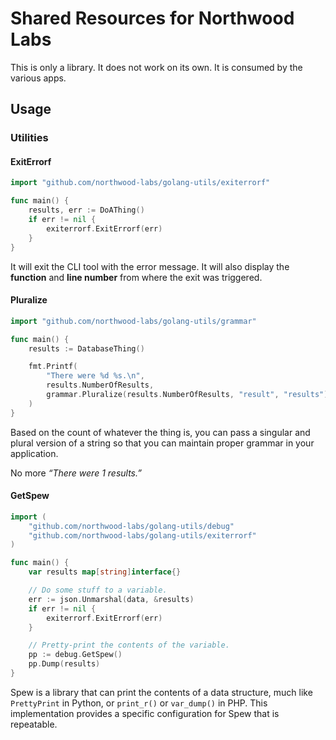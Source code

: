 # Shared Resources for Northwood Labs

This is only a library. It does not work on its own. It is consumed by the various apps.

## Usage

### Utilities

#### ExitErrorf

```go
import "github.com/northwood-labs/golang-utils/exiterrorf"

func main() {
    results, err := DoAThing()
    if err != nil {
        exiterrorf.ExitErrorf(err)
    }
}
```

It will exit the CLI tool with the error message. It will also display the **function** and **line number** from where the exit was triggered.

#### Pluralize

```go
import "github.com/northwood-labs/golang-utils/grammar"

func main() {
    results := DatabaseThing()

    fmt.Printf(
        "There were %d %s.\n",
        results.NumberOfResults,
        grammar.Pluralize(results.NumberOfResults, "result", "results")
    )
}
```

Based on the count of whatever the thing is, you can pass a singular and plural version of a string so that you can maintain proper grammar in your application.

No more _“There were 1 results.”_

#### GetSpew

```go
import (
    "github.com/northwood-labs/golang-utils/debug"
    "github.com/northwood-labs/golang-utils/exiterrorf"
)

func main() {
    var results map[string]interface{}

    // Do some stuff to a variable.
    err := json.Unmarshal(data, &results)
    if err != nil {
        exiterrorf.ExitErrorf(err)
    }

    // Pretty-print the contents of the variable.
    pp := debug.GetSpew()
    pp.Dump(results)
}
```

Spew is a library that can print the contents of a data structure, much like `PrettyPrint` in Python, or `print_r()` or `var_dump()` in PHP. This implementation provides a specific configuration for Spew that is repeatable.
